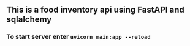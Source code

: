 ## This is a food inventory api using FastAPI and sqlalchemy

### To start server enter `uvicorn main:app --reload`